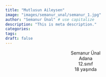 ```yaml
---
title: "Mutlusun Aileysen"
image: "images/semanur_unal/semanur_1.jpg"
author: "Semanur Ünal" # use capitalize
description: "This is meta description."
categories:
tags:
draft: false
---
```


<p align = "center">
  Semanur Ünal<br>
  Adana<br>  
  12.sınıf<br>  
  18 yaşında<br>  
</p>
